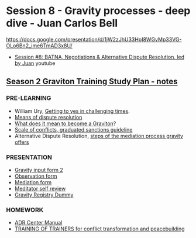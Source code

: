 # Session 8 - Gravity processes - deep dive - Juan Carlos Bell

https://docs.google.com/presentation/d/1jW2zJhU33HpI8WGvMp33VG-OLo6Bn2_ime6TmAD3x8U/

* [Session #8: BATNA, Negotiations & Alternative Dispute Resolution, led by Juan](https://www.youtube.com/watch?v=s-S-Vgt5X_I&list=PLusWL9gf0FIR0H9kyss3Dotwx7Mjr2p_h&index=8) youtube

## [Season 2 Graviton Training Study Plan - notes](https://forum.tecommons.org/t/second-graviton-training-study-plan/607)
### PRE-LEARNING

- William Ury, [Getting to yes in challenging times](https://www.youtube.com/watch?v=-2lcXp-MiVQ&t=749s).
- [Means of dispute resolution](https://roderic.uv.es/bitstream/handle/10550/73308/Lessons.pdf?sequence=1)
- [What does it mean to become a Graviton](https://forum.tecommons.org/t/gravity-role-design/174)?
- [Scale of conflicts, graduated sanctions guideline](https://forum.tecommons.org/t/scale-of-conflicts-graduated-sanction-guideline/234)
- Alternative Dispute Resolution, [steps of the mediation process gravity offers](https://forum.tecommons.org/t/gravity-easy-step-by-step/354)

### PRESENTATION

- [Gravity input form 2](https://the-commons-stack.typeform.com/to/rCVsK5RK)
- [Observation form](https://docs.google.com/document/d/1LbytXdLBu3XC9BBTQA6aiZYPC02j-fxcRoiqtUDdGyg/edit)
- [Mediation form](https://docs.google.com/document/d/1RgL9QANBhq6KqtETCYEEEsFSJvHUw0K5VD58qWPUBTk/edit)
- [Meditator self review](https://docs.google.com/document/d/1sXO3AEEd6oWYxQqaZrbAq5Zi8C4ZVGNEmp-vtfIZqSc/edit)
- [Gravity Registry Dummy](https://docs.google.com/spreadsheets/d/1H6nNo9fuKgZR0_9nltL0OnYdAjcnt9XBIJbREUJC-lI/edit#gid=0)

### HOMEWORK

- [ADR Center Manual](https://drive.google.com/file/d/1BoTw4Doltcow_5JYj2MUIyVPwqBiRRyW/view?usp=sharing)
- [TRAINING OF TRAINERS for conflict transformation and peacebuilding](https://pdf.usaid.gov/pdf_docs/PNADM806.pdf)
